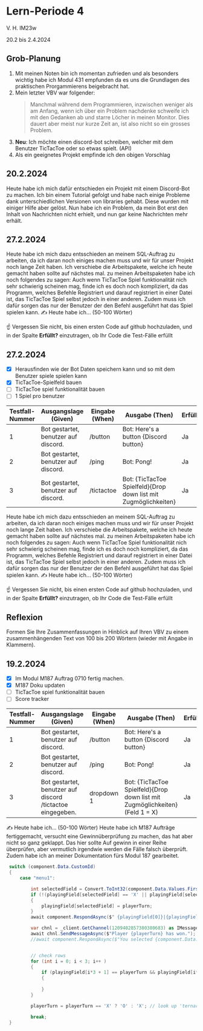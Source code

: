 # Lern-Periode 4
V. H. IM23w

20.2 bis 2.4.2024

## Grob-Planung

1. Mit meinen Noten bin ich momentan zufrieden und als besonders wichtig habe ich Modul 431 empfunden da es uns die Grundlagen des praktischen Prorgammierens beigebracht hat.
2. Mein letzter VBV war folgender:
   > Manchmal während dem Programmieren, inzwischen weniger als am Anfang, wenn ich über ein Problem nachdenke schweife ich mit den Gedanken ab und starre Löcher in meinen Monitor. Dies dauert aber meist nur kurze Zeit an, ist also nicht so ein grosses Problem.
4. **Neu**: Ich möchte einen discord-bot schreiben, welcher mit dem Benutzer TicTacToe oder so etwas spielt. (API)
5. Als ein geeignetes Projekt empfinde ich den obigen Vorschlag

## 20.2.2024

Heute habe ich mich dafür entschieden ein Projekt mit einem Discord-Bot zu machen. Ich bin einem Tutorial gefolgt und habe nach einige Probleme dank unterschiedlichen Versionen von libraries gehabt. Diese wurden mit einiger Hilfe aber gelöst. Nun habe ich ein Problem, da mein Bot erst den Inhalt von Nachrichten nicht erhielt, und nun gar keine Nachrichten mehr erhält.

## 27.2.2024

Heute habe ich mich dazu entsschieden an meinem SQL-Auftrag zu arbeiten, da ich daran noch einiges machen muss und wir für unser Projekt noch lange Zeit haben. Ich verschiebe die Arbeitspakete, welche ich heute gemacht haben sollte auf nächstes mal. zu meinen Arbeitspaketen habe ich noch folgendes zu sagen: Auch wenn TicTacToe Spiel funktionalität nich sehr schwierig scheinen mag, finde ich es doch noch kompliziert, da das Programm, welches Befehle Registriert und darauf registriert in einer Datei ist, das TicTacToe Spiel selbst jedoch in einer anderen. Zudem muss ich dafür sorgen das nur der Benutzer der den Befehl ausgeführt hat das Spiel spielen kann.
✍️ Heute habe ich... (50-100 Wörter)

☝️ Vergessen Sie nicht, bis einen ersten Code auf github hochzuladen, und in der Spalte **Erfüllt?** einzutragen, ob Ihr Code die Test-Fälle erfüllt
## 27.2.2024

- [x] Herausfinden wie der Bot Daten speichern kann und so mit dem Benutzer spiele spielen kann
- [x] TicTacToe-Spielfeld bauen
- [ ] TicTacToe spiel funktionalität bauen
- [ ] 1 Spiel pro benutzer

| Testfall-Nummer | Ausgangslage (Given) | Eingabe (When) | Ausgabe (Then) | Erfüllt? |
| --------------- | -------------------- | -------------- | -------------- | -------- |
| 1               | Bot gestartet, benutzer auf discord. | /button | Bot: Here's a button {Discord button} | Ja |
| 2               | Bot gestartet, benutzer auf discord. | /ping   | Bot: Pong! | Ja |
| 3               | Bot gestartet, benutzer auf discord. | /tictactoe | Bot: {TicTacToe Spielfeld}{Drop down list mit Zugmöglichkeiten} | Ja |

Heute habe ich mich dazu entsschieden an meinem SQL-Auftrag zu arbeiten, da ich daran noch einiges machen muss und wir für unser Projekt noch lange Zeit haben. Ich verschiebe die Arbeitspakete, welche ich heute gemacht haben sollte auf nächstes mal. zu meinen Arbeitspaketen habe ich noch folgendes zu sagen: Auch wenn TicTacToe Spiel funktionalität nich sehr schwierig scheinen mag, finde ich es doch noch kompliziert, da das Programm, welches Befehle Registriert und darauf registriert in einer Datei ist, das TicTacToe Spiel selbst jedoch in einer anderen. Zudem muss ich dafür sorgen das nur der Benutzer der den Befehl ausgeführt hat das Spiel spielen kann.
✍️ Heute habe ich... (50-100 Wörter)

☝️ Vergessen Sie nicht, bis einen ersten Code auf github hochzuladen, und in der Spalte **Erfüllt?** einzutragen, ob Ihr Code die Test-Fälle erfüllt



## Reflexion

Formen Sie Ihre Zusammenfassungen in Hinblick auf Ihren VBV zu einem zusammenhängenden Text von 100 bis 200 Wörtern (wieder mit Angabe in Klammern).
## 19.2.2024

- [x] Im Modul M187 Auftrag 0710 fertig machen.
- [x] M187 Doku updaten
- [ ] TicTacToe spiel funktionalität bauen
- [ ] Score tracker

| Testfall-Nummer | Ausgangslage (Given) | Eingabe (When) | Ausgabe (Then) | Erfüllt? |
| --------------- | -------------------- | -------------- | -------------- | -------- |
| 1               | Bot gestartet, benutzer auf discord. | /button | Bot: Here's a button {Discord button} | Ja |
| 2               | Bot gestartet, benutzer auf discord. | /ping   | Bot: Pong! | Ja |
| 3               | Bot gestartet, benutzer auf discord /tictactoe eingegeben. | dropdown 1 | Bot: {TicTacToe Spielfeld}{Drop down list mit Zugmöglichkeiten} (Feld 1 = X) | Ja |


✍️ Heute habe ich... (50-100 Wörter)
Heute habe ich M187 Aufträge fertiggemacht, versucht eine Gewinnüberprüfung zu machen, das hat aber nicht so ganz geklappt. Das hier sollte Auf gewinn in einer Reihe überprüfen, aber vermutlich irgendwie werden die Fälle  falsch überprüft. Zudem habe ich an meiner Dokumentation fürs Modul 187 gearbeitet.
```C#
 switch (component.Data.CustomId)
 {
     case "menu1":

         int selectedField = Convert.ToInt32(component.Data.Values.First()) -1;
         if (!(playingField[selectedField] == 'X' || playingField[selectedField] == 'O'))
         {
             playingField[selectedField] = playerTurn;
         }   
         await component.RespondAsync($" {playingField[0]}|{playingField[1]}|{playingField[2]}\n{playingField[3]}|{playingField[4]}|{playingField[5]}\n{playingField[6]}|{playingField[7]}|{playingField[8]}", components: components.Build());

         var chnl = _client.GetChannel(1209402857380380683) as IMessageChannel;
         await chnl.SendMessageAsync($"Player {playerTurn} has won.");
         //await component.RespondAsync($"You selected {component.Data.Values.First()}"); // .First() ist das momentan ausgewählte


         // check rows
         for (int i = 0; i < 3; i++ )
         {
             if (playingField[i*3 + 1] == playerTurn && playingField[i*3 + 2] == playerTurn && playingField[i*3 + 3] == playerTurn)
             {
                
             }
         }

         playerTurn = playerTurn == 'X' ? 'O' : 'X'; // look up 'ternary operator'

         break;
 }
```

